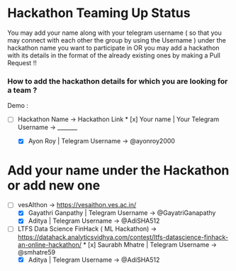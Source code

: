 # Hackathon Teaming Up Status  

You may add your name along with your telegram username ( so that you may connect with each other the group by using the Username ) under the hackathon name you want to participate in OR you may add a hackathon with its details in the format of the already existing ones by making a Pull Request !! 

### How to add the hackathon details for which you are looking for a team ?

Demo : 

- [ ]  Hackathon Name -> Hackathon Link
        * [x] Your name | Your Telegram Username -> _______
	* [x] Ayon Roy | Telegram Username -> @ayonroy2000


# Add your name under the Hackathon or add new one 

- [ ]  vesAIthon -> https://vesaithon.ves.ac.in/
	* [x] Gayathri Ganpathy | Telegram Username -> @GayatriGanapathy
	* [x] Aditya | Telegram Username -> @AdiSHA512

- [ ]  LTFS Data Science FinHack ( ML Hackathon)  -> https://datahack.analyticsvidhya.com/contest/ltfs-datascience-finhack-an-online-hackathon/
        * [x] Saurabh Mhatre | Telegram Username -> @smhatre59
	* [x] Aditya | Telegram Username -> @AdiSHA512
